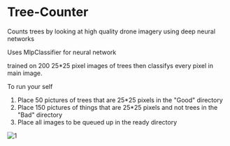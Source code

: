 # Tree-Counter
Counts trees by looking at high quality drone imagery using deep neural networks

Uses MlpClassifier for neural network


trained on 200 25*25 pixel images of trees then classifys every pixel in main image.

To run your self
1. Place 50 pictures of trees that are 25*25 pixels in the "Good" directory
2. Place 150 pictures of things that are 25*25 pixels and not trees in the "Bad" directory
3. Place all images to be queued up in the ready directory


![1](1.png)


